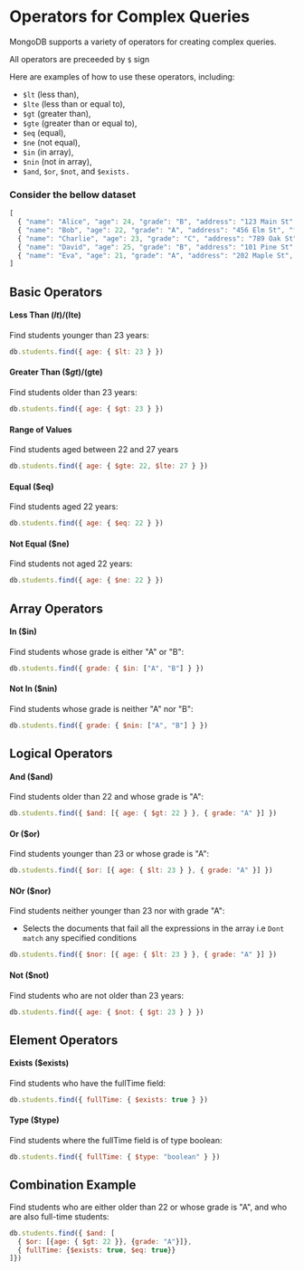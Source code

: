 # Operators for Complex Queries

MongoDB supports a variety of operators for creating complex queries. 

All operators are preceeded by `$` sign

Here are examples of how to use these operators, including:
- `$lt` (less than), 
- `$lte` (less than or equal to), 
- `$gt` (greater than), 
- `$gte` (greater than or equal to), 
- `$eq` (equal), 
- `$ne` (not equal), 
- `$in` (in array), 
- `$nin` (not in array),
- `$and`, `$or`, `$not`, and `$exists.`

### Consider the bellow dataset
```javascript
[
  { "name": "Alice", "age": 24, "grade": "B", "address": "123 Main St", "fullTime": true },
  { "name": "Bob", "age": 22, "grade": "A", "address": "456 Elm St", "fullTime": true },
  { "name": "Charlie", "age": 23, "grade": "C", "address": "789 Oak St", "fullTime": false },
  { "name": "David", "age": 25, "grade": "B", "address": "101 Pine St" },
  { "name": "Eva", "age": 21, "grade": "A", "address": "202 Maple St", "fullTime": true }
]

```

## Basic Operators
#### Less Than ($lt)/ ($lte)
Find students younger than 23 years:

```javascript
db.students.find({ age: { $lt: 23 } })
```

#### Greater Than ($$gt) / ($gte)
Find students older than 23 years:

```javascript
db.students.find({ age: { $gt: 23 } })
```

#### Range of Values
Find students aged between 22 and 27 years

```javascript
db.students.find({ age: { $gte: 22, $lte: 27 } })
```

#### Equal ($eq)
Find students aged 22 years:

```javascript
db.students.find({ age: { $eq: 22 } })
```

#### Not Equal ($ne)
Find students not aged 22 years:

```javascript
db.students.find({ age: { $ne: 22 } })
```

## Array Operators
#### In ($in)
Find students whose grade is either "A" or "B":

```javascript
db.students.find({ grade: { $in: ["A", "B"] } })
```

#### Not In ($nin)
Find students whose grade is neither "A" nor "B":

```javascript
db.students.find({ grade: { $nin: ["A", "B"] } })
```

## Logical Operators
#### And ($and)
Find students older than 22 and whose grade is "A":

```javascript
db.students.find({ $and: [{ age: { $gt: 22 } }, { grade: "A" }] })
```

#### Or ($or)
Find students younger than 23 or whose grade is "A":

```javascript
db.students.find({ $or: [{ age: { $lt: 23 } }, { grade: "A" }] })
```

#### NOr ($nor)
Find students neither younger than 23 nor with grade "A":
- Selects the documents that fail all the expressions in the array i.e `Dont match` any specified conditions
```javascript
db.students.find({ $nor: [{ age: { $lt: 23 } }, { grade: "A" }] })
```

#### Not ($not)
Find students who are not older than 23 years:

```javascript
db.students.find({ age: { $not: { $gt: 23 } } })
```

## Element Operators
#### Exists ($exists)
Find students who have the fullTime field:

```javascript
db.students.find({ fullTime: { $exists: true } })
```

#### Type ($type)
Find students where the fullTime field is of type boolean:

```javascript
db.students.find({ fullTime: { $type: "boolean" } })
```

## Combination Example
Find students who are either older than 22 or whose grade is "A", and who are also full-time students:

```javascript
db.students.find({ $and: [
  { $or: [{age: { $gt: 22 }}, {grade: "A"}]},
  { fullTime: {$exists: true, $eq: true}}
]})
```